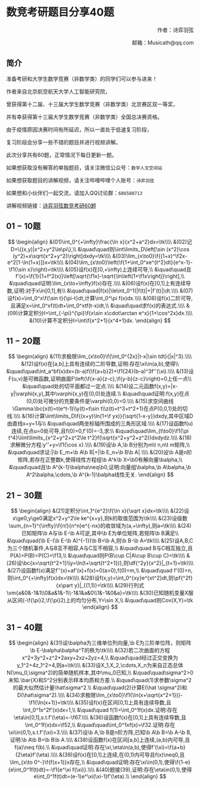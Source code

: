 # 数竞考研题目分享40题

<p align="right">作者：诗弈羽弦
<p align="right">邮箱：Musicath@qq.com

## 简介

准备考研和大学生数学竞赛（非数学类）的同学们可以参与进来！

作者来自北京航空航天大学人工智能研究院，

曾获得第十二届、十三届大学生数学竞赛（非数学类）北京赛区双一等奖，

并有幸获得第十三届大学生数学竞赛（非数学类）全国总决赛资格。

由于疫情原因决赛时间有所延迟，所以一直处于低速复习阶段，

复习阶段会分享一些不错的题目并进行视频讲解。

此次分享共有$60$题，正常情况下每日更新一题。

如果想获取没有解答的单独题目，请关注微信公众号：`数学人文空间站`

如果想获取题目的讲解视频，请关注哔哩哔哩个人账号：`诗弈羽弦`

如果想和小伙伴们一起交流，请加入$QQ$讨论群：`686580713`

$$
\newcommand{\t}[0]{\times}
\newcommand{\f}[0]{\frac}
\newcommand{\dj}[0]{\Leftrightarrow}
\newcommand{\eps}[0]{\varepsilon}
\newcommand{\Ra}[0]{\Rightarrow}
\newcommand{\fd}[0]{\urcorner}
\newcommand{\balpha}[0]{\boldsymbol\alpha}
\newcommand{\bbeta}[0]{\boldsymbol\beta}
\newcommand{\bxi}[0]{\boldsymbol\xi}
\newcommand{\beps}[0]{\boldsymbol\varepsilon}
\newcommand{\tk}[0]{\_\_\_\_\_\_.}
\newcommand{\b}[1]{\boldsymbol{#1}}
\newcommand{\sm}[1]{\begin{pmatrix}#1\end{pmatrix}}
\newcommand{\mm}[1]{\begin{bmatrix}#1\end{bmatrix}}
\newcommand{\bm}[1]{\begin{Bmatrix}#1\end{Bmatrix}}
\newcommand{\vm}[1]{\begin{vmatrix}#1\end{vmatrix}}
\newcommand{\nm}[1]{\begin{Vmatrix}#1\end{Vmatrix}}
\newcommand{\ba}[1]{\begin{aligned}#1\end{aligned}}
\newcommand{\bc}[1]{\begin{cases}#1\end{cases}}
\newcommand{\df}[2]{\frac{d#1}{d#2}}
\newcommand{\pf}[2]{\frac{\part#1}{\part#2}}
$$

讲解视频链接：[诗弈羽弦数竞考研60题](https://www.bilibili.com/video/BV18S4y1s73Y?share_source=copy_web&amp;amp;vd_source=36f83685df8531da9bdca2c0ed6fea3f)


<div style="page-break-after:always"></div>

## $01-10$题


$$
\begin{align}
&(01)\int_0^{+\infty}\frac{\ln x}{x^2+a^2}dx=\tk\\\\
&(02)记D=\{(x,y)|x^2+y^2\le\pi\},\\
&\quad\quad则\iint\limits_D\left[\sin (x^2)\cos (y^2)+x\sqrt{x^2+y^2}\right]dxdy=\tk\\\\
&(03)\lim_{x\to0}\f{(1+x)^\f2x-e^2[1-\ln(1+x)]}x=\tk\\\\
&(04)\lim_{x\to0}\left(\f{1+\int_0^xe^{t^2}dt}{e^x-1}-\f1{\sin x}\right)=\tk\\\\
&(05)设f(x)在[0,+\infty)上连续可导,\\
&\quad\quad且f'(x)=\f{1}{1+f^2(x)}\left[\sqrt{\f1x}-\sqrt{\ln\left(1+\f1x\right)}\right],\\
&\quad\quad证明:\lim_{x\to+\infty}f(x)存在.\\\\
&(06)设f(x)在[0,1]上有连续导数,证明:对于x\in[0,1],有\\
&\quad\quad|f(x)|\le\int_0^1(|f(t)|+|f'(t)|)dt.\\\\
&(07)设f(x)=\int_0^x\f{\sin t}{\pi-t}dt,计算\int_0^\pi f(x)dx.\\\\
&(08)设f(x)二阶可导,且满足x=\int_0^xf(t)dt+\int_0^xtf(t-x)dt,\\
&\quad\quad求f(x)的表达式.\\\\
&(09)计算定积分I=\int_{-\pi}^{\pi}\f{x\sin x\cdot\arctan e^x}{1+\cos^2x}dx.\\\\
&(10)计算不定积分I=\int\f{x^2+1}{x^4+1}dx.
\end{align}
$$

<div style="page-break-after:always"></div>

## $11-20$题

$$
\begin{align}
&(11)求极限\lim_{x\to0}\f{\int_0^{2x}|t-x|\sin tdt}{|x|^3}.\\\\
&(12)设f(x)在[a,b]上具有连续的二阶导数,证明:存在\xi\in(a,b),使得\\
&\quad\quad\int_a^bf(x)dx=(b-a)f(\f{a+b}2)+\f1{24}(b-a)^3f''(\xi).\\\\
&(13)设F(u,v)是可微函数,证明曲面F\left(\f{x-a}{z-c},\f{y-b}{z-c}\right)=0上任一点\\
&\quad\quad处的切平面都过一定点.\\\\
&(14)设二元函数f(x,y)=|x-y|\varphi(x,y),其中\varphi(x,y)在(0,0)处连续.\\
&\quad\quad证明:f(x,y)在点(0,0)处可微分的充要条件是\varphi(0,0)=0.\\\\
&(15)求空间曲线\Gamma:\bc{x(t)=t(e^t-1)\\y(t)=t\sin t\\z(t)=t^3+t^2+1}在点P(0,0,1)处的切线.\\\\
&(16)计算\iint\limits_D\f{(x+y)\ln(1+\f yx)}{\sqrt{1-x-y}}dxdy,其中区域D由直线x+y=1与\\
&\quad\quad两坐标轴所围成的三角形区域.\\\\
&(17)设函数f(u)连续,在点u=0处可导,且f(0)=0,f'(0)=-3,求:\\
&\quad\quad\lim_{t\to0}\f1{\pi t^4}\iiint\limits_{x^2+y^2+z^2\le t^2}f(\sqrt{x^2+y^2+z^2})dxdydz.\\\\
&(18)求解微分方程:y''+y=\f1{\cos x}.\\\\
&(19)设\b A,\b B分别为m\t n,n\t m矩阵,\\
&\quad\quad求证:|\b E_m+\b A\b B|=|\b E_n+\b B\b A|.\\\\
&(20)设\b A是n阶矩阵,若存在正整数k,使得线性方程组\b A^k\b X=\b0有解向量\balpha,\\
&\quad\quad且\b A^{k-1}\balpha\neq\b0,证明:向量组\balpha,\b A\balpha,\b A^2\balpha,\cdots,\b A^{k-1}\balpha线性无关.
\end{align}
$$

<div style="page-break-after:always"></div>

## $21-30$题

$$
\begin{align}
&(21)定积分\int_1^{e^2}\f{\ln x}{\sqrt x}dx=\tk\\\\
&(22)设x\ge0,y\ge0满足x^2+y^2\le ke^{x+y},则k的取值范围为\tk\\\\
&(23)设级数\sum_{n=1}^{\infty}\f{n!}{n^n}e^{-nx}的收敛域为(a,+\infty),则a=\tk\\\\
&(24)已知矩阵\b A与\b E-\b A可逆,其中\b E为单位矩阵,若矩阵\b B满足\\
&\quad\quad(\b E-(\b E-\b A)^{-1})\b B=\b A,则\b B-\b A=\tk\\\\
&(25)设A,B,C为三个随机事件,A与B互不相容,A与C互不相容,\\
&\quad\quad B与C相互独立,且P(A)=P(B)=P(C)=\f13,\\
&\quad\quad则P(B\cup C|A\cup B\cup C)=\tk\\\\
&(26)设\bc{x=\sqrt{t^2+1}\\y=\ln(t+\sqrt{t^2+1})},则\df{^2y}{x^2}|_{t=1}=\tk\\\\
&(27)设函数f(x)满足f''(x)+af'(x)+f(x)=0(a>0),f(0)=m,\\
&\quad\quad f'(0)=n,则\int_0^{+\infty}f(x)dx=\tk\\\\
&(28)设f(x,y)=\int_0^{xy}e^{xt^2}dt,则\pf{^2f}{x\part y}|_{(1,1)}=\tk\\\\
&(29)行列式\vm{a&0&-1&1\\0&a&1&-1\\-1&1&a&0\\1&-1&0&a}=\tk\\\\
&(30)已知随机变量X服从区间(-\f{\pi}2,\f{\pi}2)上的均匀分布,Y=\sin X,\\
&\quad\quad则Cov(X,Y)=\tk
\end{align}
$$

<div style="page-break-after:always"></div>

## $31-40$题

$$
\begin{align}
&(31)设\balpha为三维单位列向量,\b E为三阶单位阵，则矩阵\b E-\balpha\balpha^T的秩为\tk\\\\
&(32)若二次曲面的方程x^2+3y^2+z^2+2axy+2xz+2yz=4,\\
&\quad\quad经过正交变换为y_1^2+4z_1^2=4,则a=\tk\\\\
&(33)设X_1,X_2,\cdots,X_n为来自正态总体N(\mu_0,\sigma^2)的简单随机样本,其中\mu_0已知,\\
&\quad\quad\sigma^2>0未知.\bar{X}和S^2分别表示样本均质和方差.\\
&\quad\quad(1)求参数\sigma^2的最大似然估计量\hat\sigma^2.\\
&\quad\quad(2)计算E(\hat \sigma^2)和D(\hat\sigma^2).\\\\
&(34)求极限\lim_{x\to0}\f1{\ln(x+\sqrt{x^2+1})}-\f1{\ln(x+1)}=\tk\\\\
&(35)设f(x)在区间[0,1]上具有连续导数,且\int_0^1x^2f'(x)dx=1,\\
&\quad\quad f(1)=\int_0^1f(x)dx.证明:存在\eta\in[0,1],s.t.f'(\eta)=-\f67.\\\\
&(36)设函数f(x)在[0,1]上具有连续导数,且\int_0^1f(x)dx=\f52,\\
&\quad\quad\int_0^1xf(x)=\f32.证明:存在\xi\in(0,1),s.t.f'(\xi)=3.\\\\
&(37)设\b A,\b B是n阶方阵,已知\b A\b B=\b A-\b B,证明:\b A\b B=\b B\b A.\\\\
&(38)设函数f(x)在区间[a,b]上连续,(a,b)内可导,且f(a)\neq f(b).\\
&\quad\quad证明:存在\xi,\eta\in(a,b),使得f'(\xi)=\f{a+b}{2\eta}f'(\eta).\\\\
&(39)设f(x)在[0,1]上连续,在(0,1)内可导且f(x)\neq0,且\lim_{x\to 0^-}\f{f(x+1)}x存在,\\
&\quad\quad证明:存在\xi\in(0,1),使得\f{1-e}{e\int_0^1f(t)dt}=-\f1{e^\xi f(\xi)}.\\\\
&(40)题接(39),证明:存在\eta\in(0,1),使得e\int_0^1f(t)dt=(e-1)e^\xi(\xi-1)f'(\eta).\\
\end{align}
$$

